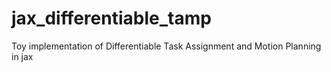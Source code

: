 # jax_differentiable_tamp
Toy implementation of Differentiable Task Assignment and Motion Planning in jax
